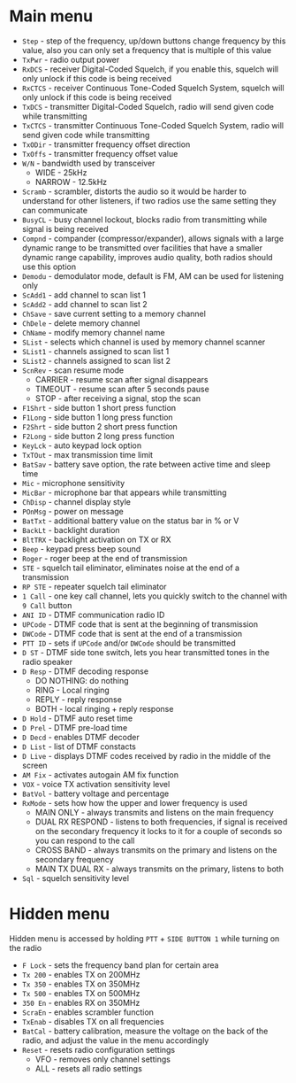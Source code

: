 # Main menu
* `Step` - step of the frequency, up/down buttons change frequency by this value, also you can only set a frequency that is multiple of this value
* `TxPwr` - radio output power
* `RxDCS` - receiver Digital-Coded Squelch, if you enable this, squelch will only unlock if this code is being received
* `RxCTCS` - receiver Continuous Tone-Coded Squelch System, squelch will only unlock if this code is being received
* `TxDCS` - transmitter Digital-Coded Squelch, radio will send given code while transmitting
* `TxCTCS` - transmitter Continuous Tone-Coded Squelch System, radio will send given code while transmitting
* `TxODir` - transmitter frequency offset direction
* `TxOffs` - transmitter frequency offset value
* `W/N` - bandwidth used by transceiver
  * WIDE - 25kHz
  * NARROW - 12.5kHz
* `Scramb` - scrambler, distorts the audio so it would be harder to understand for other listeners, if two radios use the same setting they can communicate
* `BusyCL` - busy channel lockout, blocks radio from transmitting while signal is being received
* `Compnd` - compander (compressor/expander), allows signals with a large dynamic range to be transmitted over facilities that have a smaller dynamic range capability, improves audio quality, both radios should use this option
* `Demodu` - demodulator mode, default is FM, AM can be used for listening only
* `ScAdd1` - add channel to scan list 1
* `ScAdd2` - add channel to scan list 2
* `ChSave` - save current setting to a memory channel
* `ChDele` - delete memory channel
* `ChName` - modify memory channel name
* `SList` - selects which channel is used by memory channel scanner
* `SList1` - channels assigned to scan list 1
* `SList2` - channels assigned to scan list 2
* `ScnRev` - scan resume mode
  * CARRIER - resume scan after signal disappears
  * TIMEOUT - resume scan after 5 seconds pause
  * STOP - after receiving a signal, stop the scan
* `F1Shrt` - side button 1 short press function
* `F1Long` - side button 1 long press function
* `F2Shrt` - side button 2 short press function
* `F2Long` - side button 2 long press function
* `KeyLck` - auto keypad lock option
* `TxTOut` - max transmission time limit
* `BatSav` - battery save option, the rate between active time and sleep time
* `Mic` - microphone sensitivity
* `MicBar` - microphone bar that appears while transmitting
* `ChDisp` - channel display style
* `POnMsg` - power on message
* `BatTxt` - additional battery value on the status bar in % or V
* `BackLt` - backlight duration
* `BltTRX` - backlight activation on TX or RX
* `Beep` - keypad press beep sound
* `Roger` - roger beep at the end of transmission
* `STE` - squelch tail eliminator, eliminates noise at the end of a transmission
* `RP STE` - repeater squelch tail eliminator
* `1 Call` - one key call channel, lets you quickly switch to the channel with `9 Call` button
* `ANI ID` - DTMF communication radio ID
* `UPCode` - DTMF code that is sent at the beginning of transmission
* `DWCode` - DTMF code that is sent at the end of a transmission
* `PTT ID` - sets if `UPCode` and/or `DWCode` should be transmitted
* `D ST` - DTMF side tone switch, lets you hear transmitted tones in the radio speaker
* `D Resp` - DTMF decoding response 
  * DO NOTHING: do nothing
  * RING - Local ringing
  * REPLY - reply response
  * BOTH - local ringing + reply response
* `D Hold` - DTMF auto reset time
* `D Prel` - DTMF pre-load time
* `D Decd` - enables DTMF decoder
* `D List` - list of DTMF constacts
* `D Live` - displays DTMF codes received by radio in the middle of the screen
* `AM Fix` - activates autogain AM fix function
* `VOX` - voice TX activation sensitivity level
* `BatVol` - battery voltage and percentage
* `RxMode` - sets how how the upper and lower frequency is used
  * MAIN ONLY - always transmits and listens on the main frequency 
  * DUAL RX RESPOND - listens to both frequencies, if signal is received on the secondary frequency it locks to it for a couple of seconds so you can respond to the call
  * CROSS BAND - always transmits on the primary and listens on the secondary frequency
  * MAIN TX DUAL RX - always transmits on the primary, listens to both
* `Sql` - squelch sensitivity level

# Hidden menu

Hidden menu is accessed by holding `PTT` + `SIDE BUTTON 1` while turning on the radio

* `F Lock` - sets the frequency band plan for certain area
* `Tx 200` - enables TX on 200MHz
* `Tx 350` - enables TX on 350MHz
* `Tx 500` - enables TX on 500MHz
* `350 En` - enables RX on 350MHz
* `ScraEn` - enables scrambler function
* `TxEnab` - disables TX on all frequencies
* `BatCal` - battery calibration, measure the voltage on the back of the radio, and adjust the value in the menu accordingly
* `Reset` - resets radio configuration settings
  * VFO - removes only channel settings
  * ALL - resets all radio settings